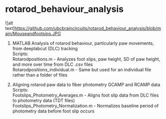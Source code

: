 # rotarod_behaviour_analysis
![alt text]https://github.com/ubcbraincircuits/rotarod_behaviour_analysis/blob/main/Mouseandfootsips.JPG
1) MATLAB Analysis of rotarod behaviour, particularly paw movements, from deeplabcut (DLC) tracking  
Scripts:  
Rotarodpositions.m - Analyzes foot slips, paw height, SD of paw height, and more over time from DLC .csv files  
Rotarodpositions_individual.m - Same but used for an individual file rather than a folder of files  
  
2) Aligning rotarod paw data to fiber photometry GCAMP and RCAMP data  
Scripts:  
Footslips_Photometry_Averages.m - Aligns foot slip data from DLC files to photometry data (TDT files)  
Footslips_Photometry_Normalization.m - Normalizes baseline period of photometry data before foot slip occurs  
